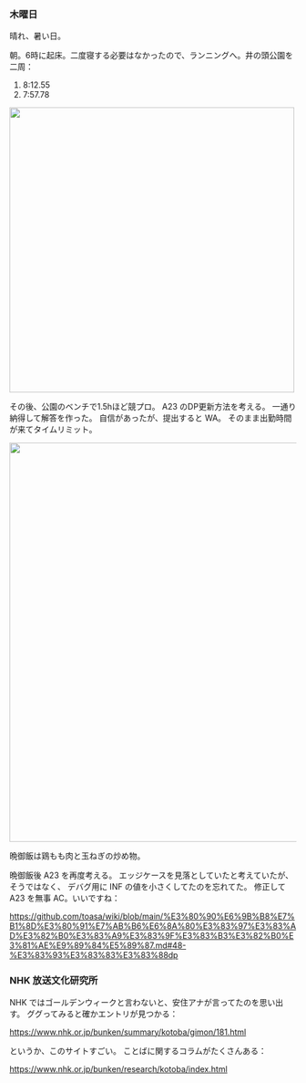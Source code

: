 ### 木曜日

晴れ、暑い日。

朝。6時に起床。二度寝する必要はなかったので、ランニングへ。井の頭公園を二周：

1. 8:12.55
2. 7:57.78

<img src="https://i.imgur.com/lQmlEZj.jpg" width="500">

その後、公園のベンチで1.5hほど競プロ。
A23 のDP更新方法を考える。
一通り納得して解答を作った。
自信があったが、提出すると WA。
そのまま出勤時間が来てタイムリミット。

<img src="https://i.imgur.com/W010IPL.jpg" width="700">

晩御飯は鶏もも肉と玉ねぎの炒め物。

晩御飯後 A23 を再度考える。
エッジケースを見落としていたと考えていたが、そうではなく、
デバグ用に INF の値を小さくしてたのを忘れてた。
修正して A23 を無事 AC。いいですね：

https://github.com/toasa/wiki/blob/main/%E3%80%90%E6%9B%B8%E7%B1%8D%E3%80%91%E7%AB%B6%E6%8A%80%E3%83%97%E3%83%AD%E3%82%B0%E3%83%A9%E3%83%9F%E3%83%B3%E3%82%B0%E3%81%AE%E9%89%84%E5%89%87.md#48-%E3%83%93%E3%83%83%E3%83%88dp

### NHK 放送文化研究所

NHK ではゴールデンウィークと言わないと、安住アナが言ってたのを思い出す。
ググってみると確かエントリが見つかる：

https://www.nhk.or.jp/bunken/summary/kotoba/gimon/181.html

というか、このサイトすごい。
ことばに関するコラムがたくさんある：

https://www.nhk.or.jp/bunken/research/kotoba/index.html
